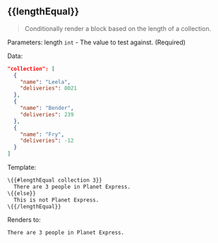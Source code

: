 ## \{{lengthEqual}}

> Conditionally render a block based on the length of a collection.

Parameters: length `int` - The value to test against. (Required)

Data:

```json
"collection": [
  {
    "name": "Leela",
    "deliveries": 8021
  },
  {
    "name": "Bender",
    "deliveries": 239
  },
  {
    "name": "Fry",
    "deliveries": -12
  }
]
```
Template:

```handlebars
\{{#lengthEqual collection 3}}
  There are 3 people in Planet Express.
\{{else}}
  This is not Planet Express.
\{{/lengthEqual}}
```

Renders to:

```
There are 3 people in Planet Express.
```